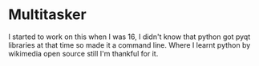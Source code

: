 # Multitasker
I started to work on this when I was 16, I didn't know that python got pyqt libraries at that time so made it a command line. Where I learnt python by wikimedia open source still I'm thankful for it.
